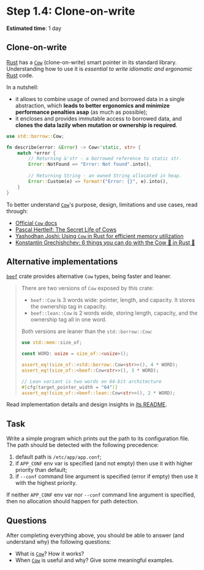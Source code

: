 Step 1.4: Clone-on-write
========================

__Estimated time__: 1 day




## Clone-on-write

[Rust] has a [`Cow`] (clone-on-write) smart pointer in its standard library. Understanding how to use it is _essential to write idiomatic and ergonomic_ [Rust] code.

In a nutshell: 
- it allows to combine usage of owned and borrowed data in a single abstraction, which __leads to better ergonomics and minimize performance penalties asap__ (as much as possible);
- it encloses and provides immutable access to borrowed data, and __clones the data lazily when mutation or ownership is required__.

```rust
use std::borrow::Cow;

fn describe(error: &Error) -> Cow<'static, str> {
    match *error {
        // Returning &'str - a borrowed reference to static str.
        Error::NotFound => "Error: Not found".into(),
        
        // Returning String - an owned String allocated in heap.
        Error::Custom(e) => format!("Error: {}", e).into(),
    }
}
```

To better understand [`Cow`]'s purpose, design, limitations and use cases, read through:
- [Official `Cow` docs][`Cow`]
- [Pascal Hertleif: The Secret Life of Cows][1]
- [Yashodhan Joshi: Using `Cow` in Rust for efficient memory utilization][3]
- [Konstantin Grechishchev: 6 things you can do with the Cow 🐄 in Rust 🦀][2]




## Alternative implementations

[`beef`] crate provides alternative `Cow` types, being faster and leaner.

> There are two versions of `Cow` exposed by this crate:
>
> - `beef::Cow` is 3 words wide: pointer, length, and capacity. It stores the ownership tag in capacity.
> - `beef::lean::Cow` is 2 words wide, storing length, capacity, and the ownership tag all in one word.
> 
> Both versions are leaner than the `std::borrow::Cow`:
> ```rust
> use std::mem::size_of;
> 
> const WORD: usize = size_of::<usize>();
> 
> assert_eq!(size_of::<std::borrow::Cow<str>>(), 4 * WORD);
> assert_eq!(size_of::<beef::Cow<str>>(), 3 * WORD);
> 
> // Lean variant is two words on 64-bit architecture
> #[cfg(target_pointer_width = "64")]
> assert_eq!(size_of::<beef::lean::Cow<str>>(), 2 * WORD);
> ```

Read implementation details and design insights in [its README][4].




## Task

Write a simple program which prints out the path to its configuration file. The path should be detected with the following precedence:
1. default path is `/etc/app/app.conf`;
2. if `APP_CONF` env var is specified (and not empty) then use it with higher priority than default;
3. if `--conf` command line argument is specified (error if empty) then use it with the highest priority.

If neither `APP_CONF` env var nor `--conf` command line argument is specified, then no allocation should happen for path detection.




## Questions

After completing everything above, you should be able to answer (and understand why) the following questions:
- What is [`Cow`]? How it works?
- When [`Cow`] is useful and why? Give some meaningful examples.




[`beef`]: https://docs.rs/beef
[`Cow`]: https://doc.rust-lang.org/std/borrow/enum.Cow.html
[Rust]: https://www.rust-lang.org

[1]: https://deterministic.space/secret-life-of-cows.html
[2]: https://dev.to/kgrech/6-things-you-can-do-with-the-cow-in-rust-4l55
[3]: https://blog.logrocket.com/using-cow-rust-efficient-memory-utilization
[4]: https://github.com/maciejhirsz/beef#how-does-it-work
